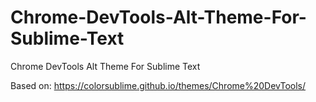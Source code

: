 # Chrome-DevTools-Alt-Theme-For-Sublime-Text
Chrome DevTools Alt Theme For Sublime Text

Based on: https://colorsublime.github.io/themes/Chrome%20DevTools/

